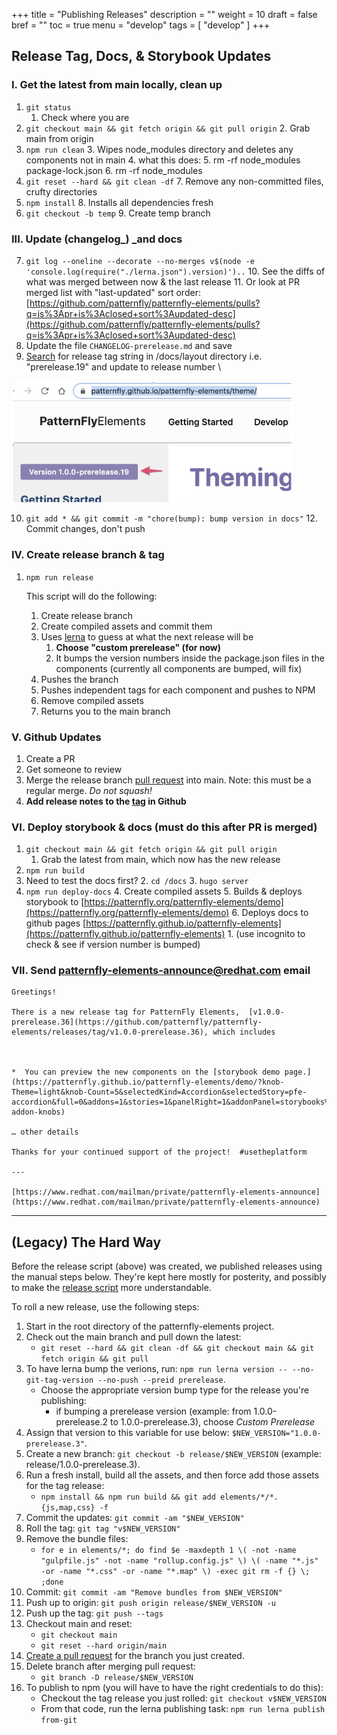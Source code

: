 +++
title = "Publishing Releases"
description = ""
weight = 10
draft = false
bref = ""
toc = true
menu = "develop"
tags = [ "develop" ]
+++


## Release Tag, Docs, & Storybook Updates


### I. Get the latest from main locally, clean up



1. `git status`
    1. Check where you are
2. `git checkout main && git fetch origin && git pull origin`
    2. Grab main from origin
3. `npm run clean`
    3. Wipes node_modules directory and deletes any components not in main
    4. what this does:
    5. rm -rf node_modules package-lock.json
    6. rm -rf node_modules
4. `git reset --hard && git clean -df`
    7. Remove any non-committed files, crufty directories
5. `npm install`
    8. Installs all dependencies fresh
6. `git checkout -b temp`
    9. Create temp branch


### III. Update (changelog_) _and docs



7. `git log --oneline --decorate --no-merges v$(node -e 'console.log(require("./lerna.json").version)')..`
    10. See the diffs of what was merged between now & the last release
    11. Or look at PR merged list with "last-updated" sort order: \
[https://github.com/patternfly/patternfly-elements/pulls?q=is%3Apr+is%3Aclosed+sort%3Aupdated-desc](https://github.com/patternfly/patternfly-elements/pulls?q=is%3Apr+is%3Aclosed+sort%3Aupdated-desc)
8. Update the file `CHANGELOG-prerelease.md` and save
9. <span style="text-decoration:underline;">Search</span> for release tag string in /docs/layout directory i.e. "prerelease.19" and update to release number \

<img src="/version_storybook.png" width="450"/>

10. `git add * && git commit -m "chore(bump): bump version in docs"`
    12. Commit changes, don't push


### IV. Create release branch & tag

1. `npm run release`

    This script will do the following:

    1. Create release branch
    2. Create compiled assets and commit them
    3. Uses [lerna](https://lerna.js.org) to guess at what the next release will be
        1. **Choose "custom prerelease" (for now)**
        2. It bumps the version numbers inside the package.json files in the components (currently all components are bumped, will fix)
    4. Pushes the branch
    5. Pushes independent tags for each component and pushes to NPM
    6. Remove compiled assets
    7. Returns you to the main branch


### V. Github Updates



1. Create a PR
2. Get someone to review 
3. Merge the release branch [pull request](https://github.com/patternfly/patternfly-elements/pulls) into main.  Note: this must be a regular merge.  _Do not squash!_
4. **Add release notes to the [tag](https://github.com/patternfly/patternfly-elements/releases) in Github**


### VI. Deploy storybook & docs (must do this after PR is merged)



1. `git checkout main && git fetch origin && git pull origin`
    1. Grab the latest from main, which now has the new release
2. `npm run build`
3. Need to test the docs first?
    2. `cd /docs`
    3. `hugo server`
4. `npm run deploy-docs`
    4. Create compiled assets
    5. Builds & deploys storybook to [https://patternfly.org/patternfly-elements/demo](https://patternfly.org/patternfly-elements/demo)
    6. Deploys docs to github pages [https://patternfly.github.io/patternfly-elements](https://patternfly.github.io/patternfly-elements)
        1. (use incognito to check & see if version number is bumped)


### VII. Send [patternfly-elements-announce@redhat.com](mailto:patternfly-elements-announce@redhat.com) email

```
Greetings! 

There is a new release tag for PatternFly Elements,  [v1.0.0-prerelease.36](https://github.com/patternfly/patternfly-elements/releases/tag/v1.0.0-prerelease.36), which includes



*  You can preview the new components on the [storybook demo page.](https://patternfly.github.io/patternfly-elements/demo/?knob-Theme=light&knob-Count=5&selectedKind=Accordion&selectedStory=pfe-accordion&full=0&addons=1&stories=1&panelRight=1&addonPanel=storybooks%2Fstorybook-addon-knobs)  

… other details

Thanks for your continued support of the project!  #usetheplatform

---

[https://www.redhat.com/mailman/private/patternfly-elements-announce](https://www.redhat.com/mailman/private/patternfly-elements-announce)

```

<hr/>

## (Legacy) The Hard Way

Before the release script (above) was created, we published releases using the manual steps below.  They're kept here mostly for posterity, and possibly to make the [release script](https://github.com/patternfly/patternfly-elements/blob/main/scripts/release.sh) more understandable.

To roll a new release, use the following steps:

1. Start in the root directory of the patternfly-elements project.
2. Check out the main branch and pull down the latest: 
    - `git reset --hard && git clean -df && git checkout main && git fetch origin && git pull`
3. To have lerna bump the verions, run: `npm run lerna version -- --no-git-tag-version --no-push --preid prerelease`.
    - Choose the appropriate version bump type for the release you're publishing:
        - if bumping a prerelease version (example: from 1.0.0-prerelease.2 to 1.0.0-prerelease.3), choose *Custom Prerelease*
4. Assign that version to this variable for use below: `$NEW_VERSION="1.0.0-prerelease.3"`.
5. Create a new branch: `git checkout -b release/$NEW_VERSION` (example: release/1.0.0-prerelease.3).
5. Run a fresh install, build all the assets, and then force add those assets for the tag release:
    - `npm install && npm run build && git add elements/*/*.{js,map,css} -f`
6. Commit the updates: `git commit -am "$NEW_VERSION"`
7. Roll the tag: `git tag "v$NEW_VERSION"`
8. Remove the bundle files:
    - `for e in elements/*; do find $e -maxdepth 1 \( -not -name "gulpfile.js" -not -name "rollup.config.js" \) \( -name "*.js" -or -name "*.css" -or -name "*.map" \) -exec git rm -f {} \; ;done`
9. Commit: `git commit -am "Remove bundles from $NEW_VERSION"`
10. Push up to origin: `git push origin release/$NEW_VERSION -u`
11. Push up the tag: `git push --tags`
12. Checkout main and reset:
    - `git checkout main`
    - `git reset --hard origin/main`
13. [Create a pull request](https://github.com/patternfly/patternfly-elements/compare) for the branch you just created.
14. Delete branch after merging pull request:
    - `git branch -D release/$NEW_VERSION`
15. To publish to npm (you will have to have the right credentials to do this):
    - Checkout the tag release you just rolled: `git checkout v$NEW_VERSION`
    - From that code, run the lerna publishing task: `npm run lerna publish from-git`

[pforg]: https://www.npmjs.com/org/patternfly
[hub]: https://hub.github.com
